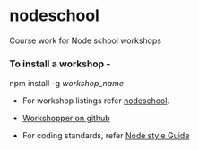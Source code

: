 # nodeschool
Course work for Node school workshops

### To install a workshop -

npm install -g _workshop_name_


- For workshop listings refer [nodeschool](https://nodeschool.io/#workshopper-list).
- [Workshopper on github](https://github.com/workshopper)

- For coding standards, refer [Node style Guide](https://github.com/felixge/node-style-guide)

